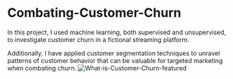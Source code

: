 # Combating-Customer-Churn

In this project, I used machine learning, both supervised and unsupervised, to investigate customer churn in a fictional streaming platform.

Additionally, I have applied customer segmentation techniques to unravel patterns of customer behavior that can be valuable for targeted 
marketing when combating churn.
![What-is-Customer-Churn-featured](https://github.com/artie93/Combating-Customer-Churn/assets/115626610/5fd39347-c908-4c23-8adf-2d49480996f8)
